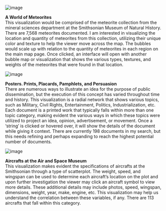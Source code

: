 

![image](https://user-images.githubusercontent.com/86888346/133334168-100b183a-54c9-4540-be45-4f81c49896ff.png)
<p><b>A World of Meteorites</b></br>
This visualization would be comprised of the meteorite collection from the mineral sciences department at the Smithsonian Museum of Natural History. There are 7,568 meteorites documented.
I am interested in visualizing the location and quantity of meteorites from this collection, utilizing their unique color and texture to help the viewer move across the map. The bubbles would scale up with relation to the quantity of meteorites in each region on the main map page. Once clicked, an interface will open with another bubble map or visualization that shows the various types, textures, and weights of the meteorites that were found in that location.</p>

![image](https://user-images.githubusercontent.com/86888346/133334519-47878ba5-1511-42ee-a5b3-3acc3e8e3809.png)

<p><b>Posters. Prints, Placards, Pamphlets, and Persuasion</b></br>
There are numerous ways to illustrate an idea for the purpose of public dissemination, but the execution of this concept has varied throughout time and history. This visualization is a radial network that shows various topics, such as Military, Civil Rights, Entertainment, Politics, Industrialization, etc. Each document is a printed work that typically falls within more than one topic category, making evident the various ways in which these topics were utilized to project an idea, opinion, advertisement, or movement. Once a ‘string’ is clicked or hovered over, it will show the details of the document while giving it context. There are currently 198 documents in my search, but this needs refining and perhaps expanding to reach the highest potential number of documents.</p>

![image](https://user-images.githubusercontent.com/86888346/133334710-286e6ba1-3b65-41cd-80ba-c05f8bdf6236.png)
<p><b>Aircrafts at the Air and Space Museum</b></br>
This visualization makes evident the specifications of aircrafts at the Smithsonian through a type of scatterplot. The weight, speed, and wingspan can be used to determine each aircraft’s location on the plot and upon further investigation the viewer may click an aircraft symbol to view more details. These additional details may include photos, speed, wingspan, dimensions, weight, year, make, engine, etc. This visualization may help us understand the correlation between these variables, if any. There are 113 aircrafts that fall within this category.

